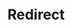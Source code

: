 ﻿---
layout: src/layouts/Redirect.astro
title: Redirect
redirect: https://yamldoc.liuyan.wang/docs/deployments/nginx/configure-octopus-deploy-project
pubDate:  2023-01-01
navSearch: false
navSitemap: false
navMenu: false
---
